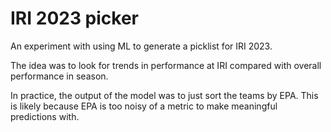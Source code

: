 # IRI 2023 picker

An experiment with using ML to generate a picklist for IRI 2023.

The idea was to look for trends in performance at IRI compared with overall performance in season.

In practice, the output of the model was to just sort the teams by EPA.
This is likely because EPA is too noisy of a metric to make meaningful predictions with.

